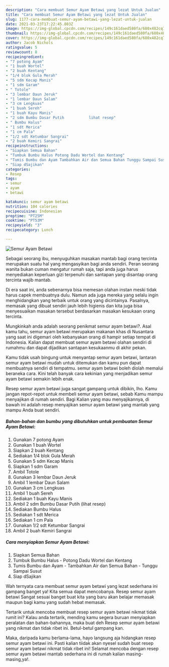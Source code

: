 ```yaml
---
description: "Cara membuat Semur Ayam Betawi yang lezat Untuk Jualan"
title: "Cara membuat Semur Ayam Betawi yang lezat Untuk Jualan"
slug: 1177-cara-membuat-semur-ayam-betawi-yang-lezat-untuk-jualan
date: 2021-03-23T17:22:45.803Z
image: https://img-global.cpcdn.com/recipes/149c161daed580fa/680x482cq70/semur-ayam-betawi-foto-resep-utama.jpg
thumbnail: https://img-global.cpcdn.com/recipes/149c161daed580fa/680x482cq70/semur-ayam-betawi-foto-resep-utama.jpg
cover: https://img-global.cpcdn.com/recipes/149c161daed580fa/680x482cq70/semur-ayam-betawi-foto-resep-utama.jpg
author: Jacob Nichols
ratingvalue: 5
reviewcount: 8
recipeingredient:
- "7 potong Ayam"
- "1 buah Wortel"
- "2 buah Kentang"
- "1/4 blok Gula Merah"
- "5 sdm Kecap Manis"
- "1 sdm Garam"
- " Totole"
- "3 lembar Daun Jeruk"
- "1 lembar Daun Salam"
- "3 cm Lengkuas"
- "1 buah Sereh"
- "1 buah Kayu Manis"
- "2 sdm Bumbu Dasar Putih           lihat resep"
- " Bumbu Halus"
- "1 sdt Merica"
- "1 cm Pala"
- "1/2 sdt Ketumbar Sangrai"
- "2 buah Kemiri Sangrai"
recipeinstructions:
- "Siapkan Semua Bahan"
- "Tumbuk Bumbu Halus Potong Dadu Wortel dan Kentang"
- "Tumis Bumbu dan Ayam Tambahkan Air dan Semua Bahan Tunggu Sampai Susut"
- "Siap dSajikan"
categories:
- Resep
tags:
- semur
- ayam
- betawi

katakunci: semur ayam betawi 
nutrition: 104 calories
recipecuisine: Indonesian
preptime: "PT25M"
cooktime: "PT53M"
recipeyield: "3"
recipecategory: Lunch

---
```



![Semur Ayam Betawi](https://img-global.cpcdn.com/recipes/149c161daed580fa/680x482cq70/semur-ayam-betawi-foto-resep-utama.jpg)

Sebagai seorang ibu, menyuguhkan masakan mantab bagi orang tercinta merupakan suatu hal yang mengasyikan bagi anda sendiri. Peran seorang  wanita bukan cuman mengatur rumah saja, tapi anda juga harus menyediakan keperluan gizi terpenuhi dan santapan yang disantap orang tercinta wajib mantab.

Di era  saat ini, anda sebenarnya bisa memesan olahan instan meski tidak harus capek membuatnya dulu. Namun ada juga mereka yang selalu ingin menghidangkan yang terbaik untuk orang yang dicintainya. Pasalnya, memasak yang dibuat sendiri jauh lebih higienis dan kita juga bisa menyesuaikan masakan tersebut berdasarkan masakan kesukaan orang tercinta. 



Mungkinkah anda adalah seorang penikmat semur ayam betawi?. Asal kamu tahu, semur ayam betawi merupakan makanan khas di Nusantara yang saat ini digemari oleh kebanyakan orang di hampir setiap tempat di Indonesia. Kalian dapat membuat semur ayam betawi olahan sendiri di rumahmu dan dapat dijadikan santapan kesukaanmu di akhir pekan.

Kamu tidak usah bingung untuk menyantap semur ayam betawi, lantaran semur ayam betawi mudah untuk ditemukan dan kamu pun dapat membuatnya sendiri di tempatmu. semur ayam betawi boleh diolah memalui beraneka cara. Kini telah banyak cara kekinian yang menjadikan semur ayam betawi semakin lebih enak.

Resep semur ayam betawi juga sangat gampang untuk dibikin, lho. Kamu jangan repot-repot untuk membeli semur ayam betawi, sebab Kamu mampu menyajikan di rumah sendiri. Bagi Kalian yang mau menyajikannya, di bawah ini adalah resep menyajikan semur ayam betawi yang mantab yang mampu Anda buat sendiri.

<!--inarticleads1-->

##### Bahan-bahan dan bumbu yang dibutuhkan untuk pembuatan Semur Ayam Betawi:

1. Gunakan 7 potong Ayam
1. Gunakan 1 buah Wortel
1. Siapkan 2 buah Kentang
1. Sediakan 1/4 blok Gula Merah
1. Gunakan 5 sdm Kecap Manis
1. Siapkan 1 sdm Garam
1. Ambil  Totole
1. Gunakan 3 lembar Daun Jeruk
1. Ambil 1 lembar Daun Salam
1. Gunakan 3 cm Lengkuas
1. Ambil 1 buah Sereh
1. Sediakan 1 buah Kayu Manis
1. Ambil 2 sdm Bumbu Dasar Putih           (lihat resep)
1. Sediakan  Bumbu Halus
1. Sediakan 1 sdt Merica
1. Sediakan 1 cm Pala
1. Gunakan 1/2 sdt Ketumbar Sangrai
1. Ambil 2 buah Kemiri Sangrai




<!--inarticleads2-->

##### Cara menyiapkan Semur Ayam Betawi:

1. Siapkan Semua Bahan
1. Tumbuk Bumbu Halus - Potong Dadu Wortel dan Kentang
1. Tumis Bumbu dan Ayam - Tambahkan Air dan Semua Bahan - Tunggu Sampai Susut
1. Siap dSajikan




Wah ternyata cara membuat semur ayam betawi yang lezat sederhana ini gampang banget ya! Kita semua dapat mencobanya. Resep semur ayam betawi Sangat sesuai banget buat kita yang baru akan belajar memasak maupun bagi kamu yang sudah hebat memasak.

Tertarik untuk mencoba membuat resep semur ayam betawi nikmat tidak rumit ini? Kalau anda tertarik, mending kamu segera buruan menyiapkan peralatan dan bahan-bahannya, maka buat deh Resep semur ayam betawi yang nikmat dan tidak ribet ini. Betul-betul gampang kan. 

Maka, daripada kamu berlama-lama, hayo langsung aja hidangkan resep semur ayam betawi ini. Pasti kalian tiidak akan nyesel sudah buat resep semur ayam betawi nikmat tidak ribet ini! Selamat mencoba dengan resep semur ayam betawi mantab sederhana ini di rumah kalian masing-masing,ya!.

